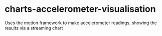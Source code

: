 charts-accelerometer-visualisation
==================================

Uses the motion framework to make accelerometer readings, showing the results via a streaming chart
